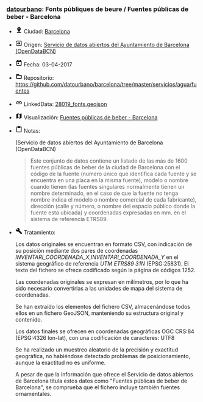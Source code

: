 ### [datourbano](https://github.com/datourbano): Fonts públiques de beure / Fuentes públicas de beber - Barcelona

* ![](https://raw.githubusercontent.com/datourbano/simbologia/master/_/ubicacion_18.png) Ciudad: [Barcelona](https://datourbano.github.io/barcelona)
* ![](https://raw.githubusercontent.com/datourbano/simbologia/master/_/origen_18.png) Origen: [Servicio de datos abiertos del Ayuntamiento de Barcelona (OpenDataBCN)](http://opendata-ajuntament.barcelona.cat/data/es/dataset/fonts)
* ![](https://raw.githubusercontent.com/datourbano/simbologia/master/_/calendario_18.png) Fecha: 03-04-2017
* ![](https://raw.githubusercontent.com/datourbano/simbologia/master/_/carpeta_18.png) Repositorio: https://github.com/datourbano/barcelona/tree/master/servicios/agua/fuentes
* ![](https://raw.githubusercontent.com/datourbano/simbologia/master/_/enlace_18.png) LinkedData: [28019_fonts.geojson](https://raw.githubusercontent.com/datourbano/barcelona/master/servicios/agua/fuentes/08019_fonts.geojson)
* ![](https://raw.githubusercontent.com/datourbano/simbologia/master/_/mapa_18.png) Visualización: [Fuentes públicas de beber - Barcelona](https://datourbano.github.io/barcelona/servicios/agua/fuentes/08019_fonts)
* ![](https://raw.githubusercontent.com/datourbano/simbologia/master/_/notas_18.png) Notas:
  
  (Servicio de datos abiertos del Ayuntamiento de Barcelona (OpenDataBCN)
  >Este conjunto de datos contiene un listado de las más de 1600 fuentes públicas de beber de la ciudad de Barcelona con el código de la fuente (numero único que identifica cada fuente y se encuentra en una placa en la misma fuente), modelo o nombre cuando tienen (las fuentes singulares normalmente tienen un nombre determinado, en el caso de que la fuente no tenga nombre indica el modelo o nombre comercial de cada fabricante), dirección (calle y número, o nombre del espacio público donde la fuente esta ubicada) y coordenadas expresadas en mm. en el sistema de referencia ETRS89.

* ![](https://raw.githubusercontent.com/datourbano/simbologia/master/_/herramienta_18.png) Tratamiento:
  
  Los datos originales se encuentran en formato CSV, con indicación de su posición mediante dos pares de coordenadas *INVENTARI_COORDENADA_X*,*INVENTARI_COORDENADA_Y* en el sistema geográfico de referencia *UTM ETRS89 31N* (EPSG:25831). El texto del fichero se ofrece codificado según la página de códigos 1252.

  Las coordenadas originales se expresan en milímetros, por lo que ha sido necesario convertirlas a las unidades de mapa del sistema de coordenadas.

  Se han extraído los elementos del fichero CSV, almacenándose todos ellos en un fichero GeoJSON, manteniendo su estructura original y contenido.

  Los datos finales se ofrecen en coordenadas geográficas OGC CRS:84 (EPSG:4326 lon-lat), con una codificación de caracteres: UTF8

  Se ha realizado un muestreo aleatorio de la precisión y exactitud geográfica, no habiéndose detectado problemas de posicionamiento, aunque la exactitud no es uniforme.

  A pesar de que la información que ofrece el Servicio de datos abiertos de Barcelona titula estos datos como "Fuentes públicas de beber de Barcelona", se comprueba que el fichero incluye también fuentes ornamentales.
